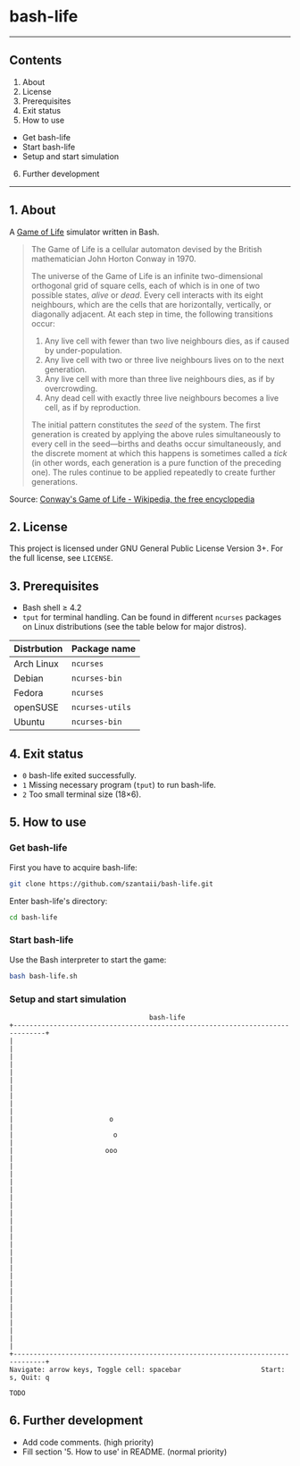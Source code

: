 # bash-life

***

## Contents
 1. About
 2. License
 3. Prerequisites
 4. Exit status
 5. How to use
  * Get bash-life
  * Start bash-life
  * Setup and start simulation
 6. Further development

***

## 1. About

A [Game of Life](http://en.wikipedia.org/wiki/Conway%27s_Game_of_Life) simulator written in Bash.

> The Game of Life is a cellular automaton devised by the British mathematician John Horton Conway in 1970.
> 
> The universe of the Game of Life is an infinite two-dimensional orthogonal grid of square cells, each of which is in one of two possible states, _alive_ or _dead_. Every cell interacts with its eight neighbours, which are the cells that are horizontally, vertically, or diagonally adjacent. At each step in time, the following transitions occur:
> 
> 1. Any live cell with fewer than two live neighbours dies, as if caused by under-population.
> 2. Any live cell with two or three live neighbours lives on to the next generation.
> 3. Any live cell with more than three live neighbours dies, as if by overcrowding.
> 4. Any dead cell with exactly three live neighbours becomes a live cell, as if by reproduction.
> 
> The initial pattern constitutes the _seed_ of the system. The first generation is created by applying the above rules simultaneously to every cell in the seed—births and deaths occur simultaneously, and the discrete moment at which this happens is sometimes called a _tick_ (in other words, each generation is a pure function of the preceding one). The rules continue to be applied repeatedly to create further generations.

Source: [Conway's Game of Life - Wikipedia, the free encyclopedia](http://en.wikipedia.org/wiki/Conway's_Game_of_Life)

## 2. License

This project is licensed under GNU General Public License Version 3+. For the full license, see `LICENSE`.

## 3. Prerequisites

 * Bash shell ≥ 4.2
 * `tput` for terminal handling. Can be found in different `ncurses` packages on Linux distributions (see the table below for major distros).

| Distrbution | Package name    |
| ----------- | --------------- |
| Arch Linux  | `ncurses`       |
| Debian      | `ncurses-bin`   |
| Fedora      | `ncurses`       |
| openSUSE    | `ncurses-utils` |
| Ubuntu      | `ncurses-bin`   |

## 4. Exit status

 * `0` bash-life exited successfully.
 * `1` Missing necessary program (`tput`) to run bash-life.
 * `2` Too small terminal size (18×6).

## 5. How to use

### Get bash-life

First you have to acquire bash-life:

```bash
git clone https://github.com/szantaii/bash-life.git
```

Enter bash-life's directory:

```bash
cd bash-life
```

### Start bash-life

Use the Bash interpreter to start the game:

```bash
bash bash-life.sh
```

### Setup and start simulation

```text
                                   bash-life                                    
+------------------------------------------------------------------------------+
|                                                                              |
|                                                                              |
|                                                                              |
|                                                                              |
|                                                                              |
|                        o                                                     |
|                         o                                                    |
|                       ooo                                                    |
|                                                                              |
|                                                                              |
|                                                                              |
|                                                                              |
|                                                                              |
|                                                                              |
|                                                                              |
|                                                                              |
|                                                                              |
|                                                                              |
|                                                                              |
|                                                                              |
+------------------------------------------------------------------------------+
Navigate: arrow keys, Toggle cell: spacebar                    Start: s, Quit: q
```

`TODO`

## 6. Further development

 * Add code comments. (high priority)
 * Fill section '5. How to use' in README. (normal priority)

